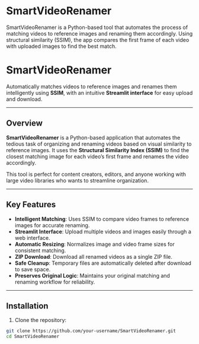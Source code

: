 # SmartVideoRenamer
SmartVideoRenamer is a Python-based tool that automates the process of matching videos to reference images and renaming them accordingly. Using structural similarity (SSIM), the app compares the first frame of each video with uploaded images to find the best match.


# SmartVideoRenamer

Automatically matches videos to reference images and renames them intelligently using **SSIM**, with an intuitive **Streamlit interface** for easy upload and download.

---

## Overview

**SmartVideoRenamer** is a Python-based application that automates the tedious task of organizing and renaming videos based on visual similarity to reference images. It uses the **Structural Similarity Index (SSIM)** to find the closest matching image for each video’s first frame and renames the video accordingly.

This tool is perfect for content creators, editors, and anyone working with large video libraries who wants to streamline organization.

---

## Key Features

- **Intelligent Matching**: Uses SSIM to compare video frames to reference images for accurate renaming.
- **Streamlit Interface**: Upload multiple videos and images easily through a web interface.
- **Automatic Resizing**: Normalizes image and video frame sizes for consistent matching.
- **ZIP Download**: Download all renamed videos as a single ZIP file.
- **Safe Cleanup**: Temporary files are automatically deleted after download to save space.
- **Preserves Original Logic**: Maintains your original matching and renaming workflow for reliability.

---

## Installation

1. Clone the repository:

```bash
git clone https://github.com/your-username/SmartVideoRenamer.git
cd SmartVideoRenamer
